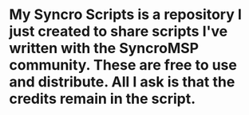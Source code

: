 # My Syncro Scripts is a repository I just created to share scripts I've written with the SyncroMSP community.  These are free to use and distribute.  All I ask is that the credits remain in the script.

